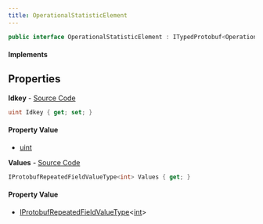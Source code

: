 ```yaml
---
title: OperationalStatisticElement
---
```


```csharp
public interface OperationalStatisticElement : ITypedProtobuf<OperationalStatisticElement>, INativeHandle
```

#### Implements

## Properties

**Idkey** - [Source Code](https://github.com/swiftly-solution/swiftlys2/blob/master/managed/src/SwiftlyS2.Generated/Protobufs/Interfaces/OperationalStatisticElement.cs#L13)

```csharp
uint Idkey { get; set; }
```

#### Property Value

- [uint](https://learn.microsoft.com/dotnet/api/system.uint32)

**Values** - [Source Code](https://github.com/swiftly-solution/swiftlys2/blob/master/managed/src/SwiftlyS2.Generated/Protobufs/Interfaces/OperationalStatisticElement.cs#L16)

```csharp
IProtobufRepeatedFieldValueType<int> Values { get; }
```

#### Property Value

- [IProtobufRepeatedFieldValueType](/docs/api/shared/netmessages/iprotobufrepeatedfieldvaluetype-1)<[int](https://learn.microsoft.com/dotnet/api/system.int32)>

